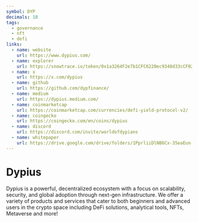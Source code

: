 ```yaml
---
symbol: DYP
decimals: 18
tags:
  - governance
  - nft
  - defi
links:
  - name: website
    url: https://www.dypius.com/
  - name: explorer
    url: https://snowtrace.io/token/0x1a3264F2e7b1CFC6220ec9348d33cCF02Af7aaa4
  - name: x
    url: https://x.com/dypius
  - name: github
    url: https://github.com/dypfinance/
  - name: medium
    url: https://dypius.medium.com/
  - name: coinmarketcap
    url: https://coinmarketcap.com/currencies/defi-yield-protocol-v2/
  - name: coingecko
    url: https://coingecko.com/en/coins/dypius
  - name: discord
    url: https://discord.com/invite/worldofdypians
  - name: whitepaper
    url: https://drive.google.com/drive/folders/1PprliiDlNB6Cx-35eaEun-gmjk0-a1O4
---
```


# Dypius

Dypius is a powerful, decentralized ecosystem with a focus on scalability, security, and global adoption through next-gen infrastructure. We offer a variety of products and services that cater to both beginners and advanced users in the crypto space including DeFi solutions, analytical tools, NFTs, Metaverse and more!
